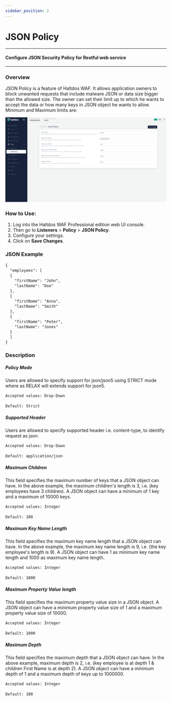```yaml
---
sidebar_position: 2
---
```




# JSON Policy


---

#### Configure JSON Security Policy for Restful web service
---

### Overview

JSON Policy is a feature of Haltdos WAF. It allows application owners to block unwanted requests that include malware JSON or data size bigger than the allowed size. The owner can set their limit up to which he wants to accept the data or how many keys in JSON object he wants to allow. Minimum and Maximum limits are:

![json_policy](/img/pro-waf/docs/json_policy.png)

### How to Use:
1. Log into the Haltdos WAF Professional edition web UI console. 
2. Then go to **Listeners** > **Policy** > **JSON Policy**.
3. Configure your settings.
4. Click on **Save Changes**.

### JSON Example

```
{   
  "employees": [   
  {   
    "firstName": "John",   
    "lastName": "Doe"   
  },   
  {   
    "firstName": "Anna",   
    "lastName": "Smith"   
  },   
  {   
    "firstName": "Peter",   
    "lastName": "Jones"   
  }   
  ]   
}
```
  

### Description

##### **Policy Mode**
Users are allowed to specify support for json/json5 using STRICT mode where as RELAX will extends support for json5.

    Accepted values: Drop-Down

    Default: Strict  

##### **Supported Header**
Users are allowed to specify supported header i.e. content-type, to identify request as json.

    Accepted values: Drop-Down

    Default: application/json  

##### **Maximum Children**
This field specifies the maximum number of keys that a JSON object can have.
In the above example, the maximum children's length is 3, i.e. (key employees have 3 children).
A JSON object can have a minimum of 1 key and a maximum of 10000 keys.

    Accepted values: Integer

    Default: 100  

##### **Maximum Key Name Length**
This field specifies the maximum key name length that a JSON object can have. In the above example, the maximum key name length is 9, i.e. (the key employee's length is 9). A JSON object can have 1 as minimum key name length and 1000 as maximum key name length.

    Accepted values: Integer

    Default: 1000  

##### **Maximum Property Value length**
This field specifies the maximum property value size in a JSON object. A JSON object can have a minimum property value size of 1 and a maximum property value size of 10000.

    Accepted values: Integer

    Default: 1000  

##### **Maximum Depth**
This field specifies the maximum depth that a JSON object can have.
In the above example, maximum depth is 2, i.e. (key employee is at depth 1 & children First Name is at depth 2). A JSON object can have a minimum depth of 1 and a maximum depth of keys up to 1000000.

    Accepted values: Integer

    Default: 100  